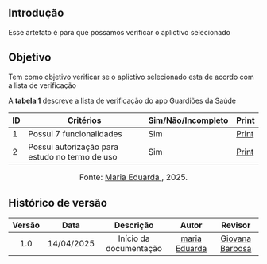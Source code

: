 ## Introdução
Esse artefato é para que possamos verificar o aplictivo selecionado

## Objetivo
Tem como objetivo verificar se o aplictivo selecionado esta de acordo com a lista de verificação

A **tabela 1** descreve a lista de verificação do app Guardiões da Saúde


|ID| Critérios                             | Sim/Não/Incompleto        | Print
| ---------------------------------------------- | --------------------- |--------------------- |--------------------- |
|1| Possui 7 funcionalidades|Sim|[Print](https://aprender3.unb.br/pluginfile.php/3095981/mod_resource/content/57/FGA0303-T03.pdf)|
|2| Possui autorização para estudo no termo de uso|Sim|[Print](https://aprender3.unb.br/pluginfile.php/3095981/mod_resource/content/57/FGA0303-T03.pdf)|

<font size="3"><p style="text-align: center">Fonte: [Maria Eduarda ](https://github.com/maaduh), 2025.</p></font>


## Histórico de versão

| Versão |    Data    |       Descrição        |                     Autor                      |                  Revisor                   |
| :----: | :--------: | :--------------------: | :--------------------------------------------: | :----------------------------------------: |
|  1.0   | 14/04/2025 | Início da documentação | [maria Eduarda](https://github.com/maaduh)  |[Giovana Barbosa ](https://github.com/gio221)  |